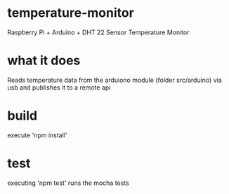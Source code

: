 # temperature-monitor
Raspberry Pi + Arduino + DHT 22 Sensor Temperature Monitor

# what it does
Reads temperature data from the arduiono module (folder src/arduino) via usb and publishes it to a remote api

# build
execute 'npm install'

# test
executing 'npm test' runs the mocha tests